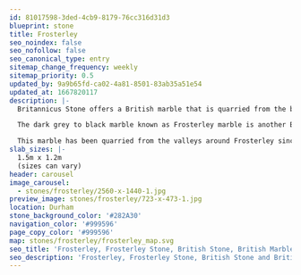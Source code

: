```yaml
---
id: 81017598-3ded-4cb9-8179-76cc316d31d3
blueprint: stone
title: Frosterley
seo_noindex: false
seo_nofollow: false
seo_canonical_type: entry
sitemap_change_frequency: weekly
sitemap_priority: 0.5
updated_by: 9a9b65fd-ca02-4a81-8501-83ab35a51e54
updated_at: 1667820117
description: |-
  Britannicus Stone offers a British marble that is quarried from the banks of the River Wear in Durham.

  The dark grey to black marble known as Frosterley marble is another British stone that comes to life when polished. It has white fossils running throughout produced from a tropical seabed some 325 million years ago.

  This marble has been quarried from the valleys around Frosterley since the 12th century and in the earlier years was used in a variety of northern England decorative pieces on high status buildings such as Bishop Pudsey’s Great Hall, Bishop Auckland Castle and, most famously, Durham Cathedral.
slab_sizes: |-
  1.5m x 1.2m
  (sizes can vary)
header: carousel
image_carousel:
  - stones/frosterley/2560-x-1440-1.jpg
preview_image: stones/frosterley/723-x-473-1.jpg
location: Durham
stone_background_color: '#282A30'
navigation_color: '#999596'
page_copy_color: '#999596'
map: stones/frosterley/frosterley_map.svg
seo_title: 'Frosterley, Frosterley Stone, British Stone, British Marble.'
seo_description: 'Frosterley, Frosterley Stone, British Stone and British marble, Britannicus Stone, The Shining Stones of Britain, British Stone, and Marble.'
---
```

